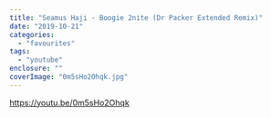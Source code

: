 ```yaml
---
title: "Seamus Haji - Boogie 2nite (Dr Packer Extended Remix)"
date: "2019-10-21"
categories: 
  - "favourites"
tags: 
  - "youtube"
enclosure: ""
coverImage: "0m5sHo2Ohqk.jpg"
---
```


https://youtu.be/0m5sHo2Ohqk
